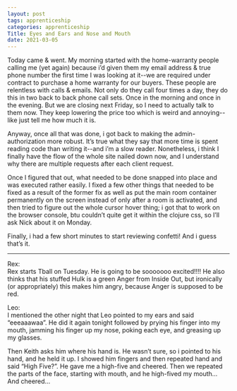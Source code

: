 ```yaml
---
layout: post 
tags: apprenticeship
categories: apprenticeship
Title: Eyes and Ears and Nose and Mouth
date: 2021-03-05
---
```


Today came & went.  My morning started with the home-warranty people calling me (yet again) because i’d given them my email address & true phone number the first time I was looking at it--we are required under contract to purchase a home warranty for our buyers.  These people are relentless with calls & emails.  Not only do they call four times a day, they do this in two back to back phone call sets.  Once in the morning and once in the evening.  But we are closing next Friday, so I need to actually talk to them now.  They keep lowering the price too which is weird and annoying--like just tell me how much it is.

Anyway, once all that was done, i got back to making the admin-authorization more robust.  It’s true what they say that more time is spent reading code than writing it--and i’m a slow reader.  Nonetheless, i think I finally have the flow of the whole site nailed down now, and I understand why there are multiple requests after each client request. 

Once I figured that out, what needed to be done snapped into place and was executed rather easily.  I fixed a few other things that needed to be fixed as a result of the former fix as well as put the main room container permanently on the screen instead of only after a room is activated, and then tried to figure out the whole cursor hover thing; i got that to work on the browser console, btu couldn’t quite get it within the clojure css, so I’ll ask Nick about it on Monday.  

Finally, i had a few short minutes to start reviewing confetti!  And i guess that’s it.


***

Rex:  
Rex starts Tball on Tuesday.  He is going to be sooooooo excited!!!!  He also thinks that his stuffed Hulk is a green Anger from Inside Out, but ironically (or appropriately) this makes him angry, because Anger is supposed to be red.

Leo:  
I mentioned the other night that Leo pointed to my ears and said “eeeaaawaa”.  He did it again tonight followed by prying his finger into my mouth, jamming his finger up my nose, poking each eye, and greasing up my glasses.  

Then Keith asks him where his hand is.  He wasn’t sure, so i pointed to his hand, and he held it up.  I showed him fingers and then repeated hand and said “High Five?”.  He gave me a high-five and cheered.  Then we repeated the parts of the face, starting with mouth, and he high-fived my mouth…  And cheered...

